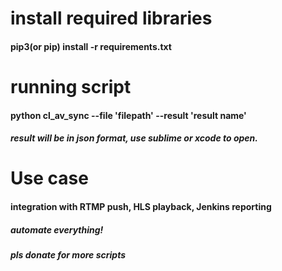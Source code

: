 # install required libraries
#### pip3(or pip) install -r requirements.txt

# running script
#### python cl_av_sync --file 'filepath' --result 'result name'
##### result will be in json format, use sublime or xcode to open. 

# Use case
#### integration with RTMP push, HLS playback, Jenkins reporting
##### automate everything!
##### pls donate for more scripts
